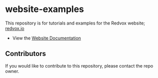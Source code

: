 # website-examples

This repository is for tutorials and examples for the Redvox website; [redvox.io](https://redvox.io/#/home)

* View the [Website Documentation](https://redvoxinc.github.io/website-examples/)

## Contributors

If you would like to contribute to this repository, please contact the repo owner.
